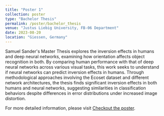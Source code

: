 ```yaml
---
title: "Poster 1"
collection: poster
type: "Bachelor Thesis"
permalink: /poster/bachelor_thesis
venue: "Justus Liebig University, FB-06 Department"
date: 2023-08-20
location: "Giessen, Germany"
---
```


Samuel Sander's Master Thesis explores the inversion effects in humans and deep neural networks, examining how orientation affects object recognition in both. By comparing human performance with that of deep neural networks across various visual tasks, this work seeks to understand if neural networks can predict inversion effects in humans. Through methodological approaches involving the Ecoset dataset and different network architectures, the thesis finds significant inversion effects in both humans and neural networks, suggesting similarities in classification behaviors despite differences in error distributions under increased image distortion.

For more detailed information, please visit [Checkout the poster](https://pgupta013.github.io/files/cmbb_2023_poster_pareidolia.pdf).
